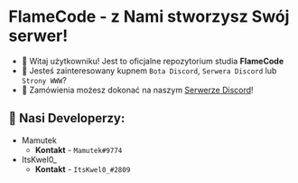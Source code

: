 # FlameCode - z Nami stworzysz Swój serwer!
- 👋 Witaj użytkowniku! Jest to oficjalne repozytorium studia **FlameCode**
- 👀 Jesteś zainteresowany kupnem `Bota Discord`, `Serwera Discord` lub `Strony WWW`?
- 💸 Zamówienia możesz dokonać na naszym [Serwerze Discord](https://discord.gg/sctSRanFzw)!
## 👤 Nasi Developerzy:
 * Mamutek
    - **Kontakt** - `Mamutek#9774`
 * ItsKwel0_
    - **Kontakt** - `ItsKwel0_#2809` 
